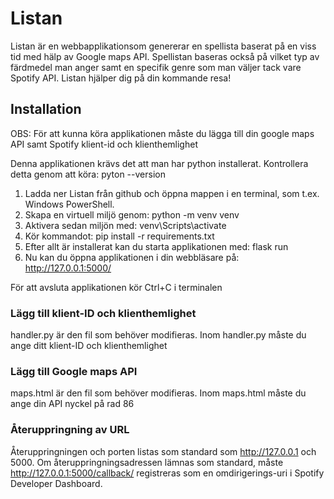 # Listan

Listan är en webbapplikationsom genererar en spellista baserat på en viss tid med hälp av Google maps API. Spellistan baseras också på vilket typ av färdmedel man anger samt en specifik genre som man väljer tack vare Spotify API. Listan hjälper dig på din kommande resa!

## Installation

OBS: För att kunna köra applikationen måste du lägga till din google maps API samt Spotify klient-id och klienthemlighet

Denna applikationen krävs det att man har python installerat. Kontrollera detta genom att köra: pyton --version

1. Ladda ner Listan från github och öppna mappen i en terminal, som t.ex. Windows PowerShell. 
2. Skapa en virtuell miljö genom: python -m venv venv
3. Aktivera sedan miljön med: venv\Scripts\activate
4. Kör kommandot: pip install -r requirements.txt
5. Efter allt är installerat kan du starta applikationen med: flask run
6. Nu kan du öppna applikationen i din webbläsare på: http://127.0.0.1:5000/

För att avsluta applikationen kör Ctrl+C i terminalen

### Lägg till klient-ID och klienthemlighet

handler.py är den fil som behöver modifieras. Inom handler.py måste du ange ditt klient-ID och klienthemlighet

### Lägg till Google maps API

maps.html är den fil som behöver modifieras. Inom maps.html måste du ange din API nyckel på rad 86

### Återuppringning av URL
Återuppringningen och porten listas som standard som http://127.0.0.1 och 5000. Om återuppringningsadressen lämnas som standard, måste http://127.0.0.1:5000/callback/ registreras som en omdirigerings-uri i Spotify Developer Dashboard.